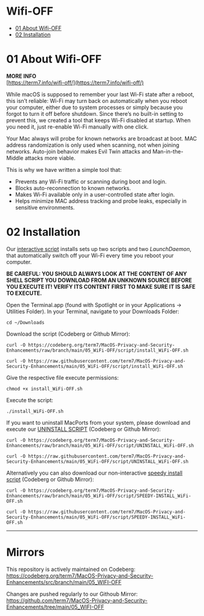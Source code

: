 # Wifi-OFF

- [01 About Wifi-OFF](#01-about-wifi-off)
- [02 Installation](#02-installation)

# 01 About Wifi-OFF

**MORE INFO**<br>
[https://term7.info/wifi-off/](https://term7.info/wifi-off/)

While macOS is supposed to remember your last Wi-Fi state after a reboot, this isn’t reliable: Wi-Fi may turn back on automatically when you reboot your computer, either due to system processes or simply because you forgot to turn it off before shutdown. Since there’s no built-in setting to prevent this, we created a tool that keeps Wi-Fi disabled at startup. When you need it, just re-enable Wi-Fi manually with one click.

Your Mac always will probe for known networks are broadcast at boot. MAC address randomization is only used when scanning, not when joining networks. Auto-join behavior makes Evil Twin attacks and Man-in-the-Middle attacks more viable.

This is why we have written a simple tool that:

- Prevents any Wi-Fi traffic or scanning during boot and login.
- Blocks auto-reconnection to known networks.
- Makes Wi-Fi available only in a user-controlled state after login.
- Helps minimize MAC address tracking and probe leaks, especially in sensitive environments.

# 02 Installation

Our [interactive script](script/install_WiFi-OFF.sh) installs sets up two scripts and two <em>LaunchDaemon</em>, that automatically switch off your Wi-Fi every time you reboot your computer.

**BE CAREFUL: YOU SHOULD ALWAYS LOOK AT THE CONTENT OF ANY SHELL SCRIPT YOU DOWNLOAD FROM AN UNKNOWN SOURCE BEFORE YOU EXECUTE IT! VERIFY ITS CONTENT FIRST TO MAKE SURE IT IS SAFE TO EXECUTE.**

Open the Terminal.app (found with Spotlight or in your Applications -> Utilities Folder).
In your Terminal, navigate to your Downloads Folder:
```
cd ~/Downloads
```

Download the script (Codeberg or Github Mirror):

```
curl -O https://codeberg.org/term7/MacOS-Privacy-and-Security-Enhancements/raw/branch/main/05_WiFi-OFF/script/install_WiFi-OFF.sh
```
```
curl -O https://raw.githubusercontent.com/term7/MacOS-Privacy-and-Security-Enhancements/main/05_WiFi-OFF/script/install_WiFi-OFF.sh
```

Give the respective file execute permissions:
```
chmod +x install_WiFi-OFF.sh
```

Execute the script:
```
./install_WiFi-OFF.sh
```

If you want to uninstall MacPorts from your system, please download and execute our [UNINSTALL SCRIPT](script/UNINSTALL_SpoofMAC.sh) (Codeberg or Github Mirror):

```
curl -O https://codeberg.org/term7/MacOS-Privacy-and-Security-Enhancements/raw/branch/main/05_WiFi-OFF/script/UNINSTALL_WiFi-OFF.sh
```
```
curl -O https://raw.githubusercontent.com/term7/MacOS-Privacy-and-Security-Enhancements/main/05_WiFi-OFF/script/UNINSTALL_WiFi-OFF.sh
```

Alternatively you can also download our non-interactive [speedy install script](script/SPEEDY-INSTALL_WiFi-OFF.sh) (Codeberg or Github Mirror):

```
curl -O https://codeberg.org/term7/MacOS-Privacy-and-Security-Enhancements/raw/branch/main/05_WiFi-OFF/script/SPEEDY-INSTALL_WiFi-OFF.sh
```
```
curl -O https://raw.githubusercontent.com/term7/MacOS-Privacy-and-Security-Enhancements/main/05_WiFi-OFF/script/SPEEDY-INSTALL_WiFi-OFF.sh
```

***

# **Mirrors**

This repository is actively maintained on Codeberg:<br>
https://codeberg.org/term7/MacOS-Privacy-and-Security-Enhancements/src/branch/main/05_WIFI-OFF

Changes are pushed regularly to our Githoub Mirror:<br>
https://github.com/term7/MacOS-Privacy-and-Security-Enhancements/tree/main/05_WIFI-OFF